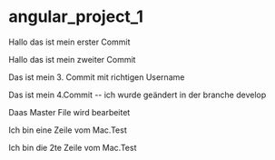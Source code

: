 # angular_project_1

Hallo das ist mein erster Commit

Hallo das ist mein zweiter Commit

Das ist mein 3. Commit mit richtigen Username

Das ist mein 4.Commit -- ich wurde geändert in der branche develop


Daas Master File wird bearbeitet

Ich bin eine Zeile vom Mac.Test

Ich bin die 2te Zeile vom Mac.Test
